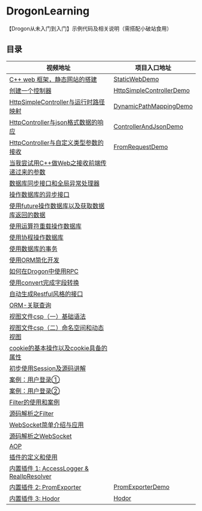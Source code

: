 # DrogonLearning

【Drogon从未入门到入门】示例代码及相关说明（需搭配小破站食用）

## 目录

| 视频地址                                                                                    | 项目入口地址                                                 |
| ------------------------------------------------------------------------------------------- | ------------------------------------------------------------ |
| [C++ web 框架，静态网站的搭建](https://www.bilibili.com/video/BV1NZ4y1y7Qz)                 | [StaticWebDemo](./StaticSite/README.md)                      |
| [创建一个控制器](https://www.bilibili.com/video/BV1u34y1Y7Qe)                               | [HttpSimpleControllerDemo](./HttpSimpleController/README.md) |
| [HttpSimpleController与运行时路径映射](https://www.bilibili.com/video/BV1mB4y1C7TK)         | [DynamicPathMappingDemo](./DynamicPathMapping/README.md)     |
| [HttpController与json格式数据的响应](https://www.bilibili.com/video/BV1wU4y1U75k)           | [ControllerAndJsonDemo](./ControllerAndJson/README.md)       |
| [HttpController与自定义类型参数的接收](https://www.bilibili.com/video/BV1aA4y1R7ug)         | [FromRequestDemo](./FromRequest/README.md)                   |
| [当我尝试用C++做Web之接收前端传递过来的参数](https://www.bilibili.com/video/BV18V411M7Px)   |                                                              |
| [数据库同步接口和全局异常处理器](https://www.bilibili.com/video/BV1Du4y1Z7Re)               |                                                              |
| [操作数据库的异步接口](https://www.bilibili.com/video/BV1ku411a7EX)                         |                                                              |
| [使用future操作数据库以及获取数据库返回的数据](https://www.bilibili.com/video/BV1cp4y157X7) |                                                              |
| [使用运算符重载操作数据库](https://www.bilibili.com/video/BV1ym4y1M7yk)                     |                                                              |
| [使用协程操作数据库](https://www.bilibili.com/video/BV1gm4y1K79o)                           |                                                              |
| [使用数据库的事务](https://www.bilibili.com/video/BV1884y1D7g1)                             |                                                              |
| [使用ORM简化开发](https://www.bilibili.com/video/BV1Gw411r7L4)                              |                                                              |
| [如何在Drogon中使用RPC](https://www.bilibili.com/video/BV1Mj411i7qL)                        |                                                              |
| [使用convert完成字段转换](https://www.bilibili.com/video/BV1Cw411N7H7)                      |                                                              |
| [自动生成Restful风格的接口](https://www.bilibili.com/video/BV1jv411c7UZ)                    |                                                              |
| [ORM-关联查询](https://www.bilibili.com/video/BV1oe411r7RX)                                 |                                                              |
| [视图文件csp（一）基础语法](https://www.bilibili.com/video/BV1mK411e7rV)                    |                                                              |
| [视图文件csp（二）命名空间和动态视图](https://www.bilibili.com/video/BV1Xe411E7Xs)          |                                                              |
| [cookie的基本操作以及cookie具备的属性](https://www.bilibili.com/video/BV1rm411f7Wd)         |                                                              |
| [初步使用Session及源码讲解](https://www.bilibili.com/video/BV192421N7x1)                    |                                                              |
| [案例：用户登录①](https://www.bilibili.com/video/BV1Nu4m1M7RA)                              |                                                              |
| [案例：用户登录②](https://www.bilibili.com/video/BV1pp421y7a7)                              |                                                              |
| [Filter的使用和案例](https://www.bilibili.com/video/BV1UF4m1A7Ni)                           |                                                              |
| [源码解析之Filter](https://www.bilibili.com/video/BV1Yp421Q76i)                             |                                                              |
| [WebSocket简单介绍与应用](https://www.bilibili.com/video/BV1Kb421p7m3)                      |                                                              |
| [源码解析之WebSocket](https://www.bilibili.com/video/BV13m42137Wu)                          |                                                              |
| [AOP](https://www.bilibili.com/video/BV1BQe4eQEiY)                                          |                                                              |
| [插件的定义和使用](https://www.bilibili.com/video/BV1XvbweZEy4)                             |                                                              |
| [内置插件 1: AccessLogger & RealIpResolver](https://www.bilibili.com/video/BV15G1QYdEBH)    |                                                              |
| [内置插件 2: PromExporter](https://www.bilibili.com/video/BV1FtyNYKEqZ)                     | [PromExporterDemo](./PromExporterDemo/README.md)             |
| [内置插件 3: Hodor](https://www.bilibili.com/video/BV1Tz15YkECo)                            | [Hodor](./Hodor/README.md)                                   |

